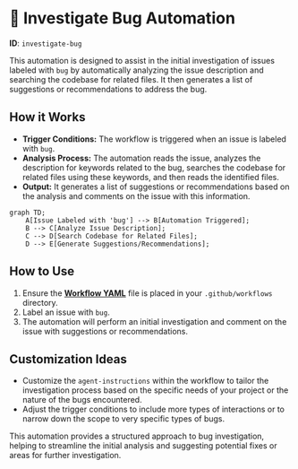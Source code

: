 # 🐞 Investigate Bug Automation

**ID**: `investigate-bug`

This automation is designed to assist in the initial investigation of issues labeled with `bug` by automatically analyzing the issue description and searching the codebase for related files. It then generates a list of suggestions or recommendations to address the bug.

## How it Works

- **Trigger Conditions:** The workflow is triggered when an issue is labeled with `bug`.
- **Analysis Process:** The automation reads the issue, analyzes the description for keywords related to the bug, searches the codebase for related files using these keywords, and then reads the identified files.
- **Output:** It generates a list of suggestions or recommendations based on the analysis and comments on the issue with this information.


```mermaid
graph TD;
    A[Issue Labeled with 'bug'] --> B[Automation Triggered];
    B --> C[Analyze Issue Description];
    C --> D[Search Codebase for Related Files];
    D --> E[Generate Suggestions/Recommendations];
```


## How to Use

1. Ensure the **[Workflow YAML](./workflow.yaml)** file is placed in your `.github/workflows` directory.
2. Label an issue with `bug`.
3. The automation will perform an initial investigation and comment on the issue with suggestions or recommendations.

## Customization Ideas

- Customize the `agent-instructions` within the workflow to tailor the investigation process based on the specific needs of your project or the nature of the bugs encountered.
- Adjust the trigger conditions to include more types of interactions or to narrow down the scope to very specific types of bugs.

This automation provides a structured approach to bug investigation, helping to streamline the initial analysis and suggesting potential fixes or areas for further investigation.
